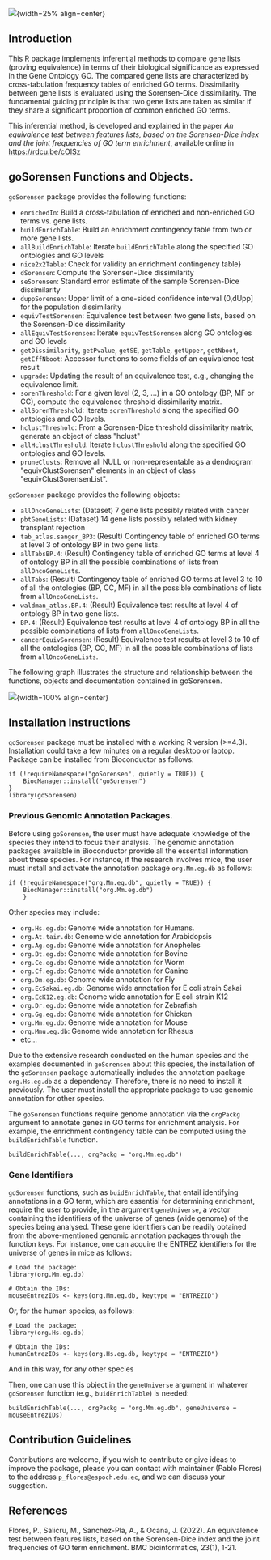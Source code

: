 ![](logo.png){width=25% align=center}

## Introduction

This R package implements inferential methods to compare gene lists (proving equivalence) in terms of their biological significance as expressed in the Gene Ontology GO. The compared gene lists are characterized by cross-tabulation frequency tables of enriched GO terms. Dissimilarity between gene lists is evaluated using the Sorensen-Dice dissimilarity.
The fundamental guiding principle is that two gene lists are taken as similar if they share a significant proportion of common enriched GO terms.

This inferential method, is developed and explained in the paper *An equivalence test between features lists, based on the Sorensen-Dice index and the joint frequencies of GO term enrichment*, available online in <https://rdcu.be/cOISz>

## goSorensen Functions and Objects.

`goSorensen` package provides the following functions:

- `enrichedIn`: Build a cross-tabulation of enriched and non-enriched GO terms vs. gene lists.
- `buildEnrichTable`: Build an enrichment contingency table from two or more gene lists.
- `allBuildEnrichTable`:  Iterate `buildEnrichTable` along the specified GO ontologies and GO levels
- `nice2x2Table`:  Check for validity an enrichment contingency table}
- `dSorensen`:  Compute the Sorensen-Dice dissimilarity
- `seSorensen`:  Standard error estimate of the sample Sorensen-Dice dissimilarity
- `duppSorensen`:  Upper limit of a one-sided confidence interval (0,dUpp] for the population dissimilarity
- `equivTestSorensen`:  Equivalence test between two gene lists, based on the Sorensen-Dice dissimilarity
- `allEquivTestSorensen`:  Iterate `equivTestSorensen` along GO ontologies and GO levels
- `getDissimilarity`, `getPvalue`, `getSE`, `getTable`, `getUpper`, `getNboot`, `getEffNboot`:  Accessor functions to some fields of an equivalence test result
- `upgrade`:  Updating the result of an equivalence test, e.g., changing the equivalence limit.
- `sorenThreshold`: For a given level (2, 3, ...) in a GO ontology (BP, MF or CC), compute the equivalence threshold dissimilarity matrix.
- `allSorenThreshold`:  Iterate `sorenThreshold` along the specified GO ontologies and GO levels.
- `hclustThreshold`:  From a Sorensen-Dice threshold dissimilarity matrix, generate an object of class "hclust"
- `allHclustThreshold`:  Iterate `hclustThreshold` along the specified GO ontologies and GO levels.
- `pruneClusts`:  Remove all NULL or non-representable as a dendrogram "equivClustSorensen" elements in an object of class "equivClustSorensenList".

`goSorensen` package provides the following objects:

- `allOncoGeneLists`: (Dataset) 7 gene lists possibly related with cancer
- `pbtGeneLists`: (Dataset) 14 gene lists possibly related with kidney transplant rejection
- `tab_atlas.sanger_BP3`: (Result) Contingency table of enriched GO terms at level 3 of ontology BP in two gene lists.
- `allTabsBP.4`: (Result) Contingency table of enriched GO terms at level 4 of ontology BP in all the possible combinations of lists from `allOncoGeneLists`.
- `allTabs`: (Result) Contingency table of enriched GO terms at level 3 to 10 of all the ontologies (BP, CC, MF) in all the possible combinations of lists from `allOncoGeneLists`.
- `waldman_atlas.BP.4`: (Result) Equivalence test results at level 4 of ontology BP in two gene lists.
- `BP.4`: (Result) Equivalence test results at level 4 of ontology BP in all the possible combinations of lists from `allOncoGeneLists`.
- `cancerEquivSorensen`: (Result) Equivalence test results at level 3 to 10 of all the ontologies (BP, CC, MF) in all the possible combinations of lists from `allOncoGeneLists`.

The following graph illustrates the structure and relationship between the functions, objects and documentation contained in goSorensen.

![](gosorstructure.png){width=100% align=center}

## Installation Instructions

`goSorensen` package must be installed with a working R version (>=4.3). Installation could take a few minutes on a regular desktop or laptop. Package can be installed from Bioconductor as follows:

```
if (!requireNamespace("goSorensen", quietly = TRUE)) {
    BiocManager::install("goSorensen")
}
library(goSorensen)
```

### Previous Genomic Annotation Packages.

Before using `goSorensen`, the user must have adequate knowledge of the species they intend to focus their analysis. The genomic annotation packages available in Bioconductor provide all the essential information about these species. For instance, if the research involves mice, the user must install and activate the annotation package `org.Mm.eg.db` as follows: 

```
if (!requireNamespace("org.Mm.eg.db", quietly = TRUE)) {
    BiocManager::install("org.Mm.eg.db")
    }
```
Other species may include:

- `org.Hs.eg.db`: Genome wide annotation for Humans.
- `org.At.tair.db`: Genome wide annotation for Arabidopsis
- `org.Ag.eg.db`: Genome wide annotation for Anopheles
- `org.Bt.eg.db`: Genome wide annotation for Bovine
- `org.Ce.eg.db`: Genome wide annotation for Worm
- `org.Cf.eg.db`: Genome wide annotation for Canine
- `org.Dm.eg.db`: Genome wide annotation for Fly
- `org.EcSakai.eg.db`: Genome wide annotation for E coli strain Sakai
- `org.EcK12.eg.db`: Genome wide annotation for E coli strain K12
- `org.Dr.eg.db`: Genome wide annotation for Zebrafish
- `org.Gg.eg.db`: Genome wide annotation for Chicken
- `org.Mm.eg.db`: Genome wide annotation for Mouse
- `org.Mmu.eg.db`: Genome wide annotation for Rhesus
- etc...

Due to the extensive research conducted on the human species and the examples documented in `goSorensen` about this species, the installation of the `goSorensen` package automatically includes the annotation package `org.Hs.eg.db` as a dependency. Therefore, there is no need to install it previously. The user must install the appropriate package to use genomic annotation for other species. 


The `goSorensen` functions require genome annotation via the `orgPackg` argument to annotate genes in GO terms for enrichment analysis. For example, the enrichment contingency table can be computed using the `buildEnrichTable` function.

```
buildEnrichTable(..., orgPackg = "org.Mm.eg.db")
```

### Gene Identifiers

`goSorensen` functions, such as `buidEnrichTable`, that entail identifying annotations in a GO term, which are essential for determining enrichment, require the user to provide, in the argument `geneUniverse`, a vector containing the identifiers of the universe of genes (wide genome) of the species being analysed. These gene identifiers can be readily obtained from the above-mentioned genomic annotation packages through the function `keys`. For instance, one can acquire the ENTREZ identifiers for the universe of genes in mice as follows: 

```
# Load the package:
library(org.Mm.eg.db)

# Obtain the IDs:
mouseEntrezIDs <- keys(org.Mm.eg.db, keytype = "ENTREZID")
```

Or, for the human species, as follows:

```
# Load the package:
library(org.Hs.eg.db)

# Obtain the IDs:
humanEntrezIDs <- keys(org.Hs.eg.db, keytype = "ENTREZID")
```
And in this way, for any other species


Then, one can use this object in the `geneUniverse` argument in whatever `goSorensen` function (e.g., `buidEnrichTable`) is needed:

```
buildEnrichTable(..., orgPackg = "org.Mm.eg.db", geneUniverse = mouseEntrezIDs)
```


## Contribution Guidelines
Contributions are welcome, if you wish to contribute or give ideas to improve the package, please you can contact with maintainer (Pablo Flores) to the address `p_flores@espoch.edu.ec`, and we can discuss your suggestion.

## References
<div id="refs" class="references">
<div id="goSorensen">

Flores, P., Salicru, M., Sanchez-Pla, A., & Ocana, J. (2022). An equivalence test between features lists, based on the Sorensen-Dice index and the joint frequencies of GO term enrichment. BMC bioinformatics, 23(1), 1-21.

</div>
</div>


